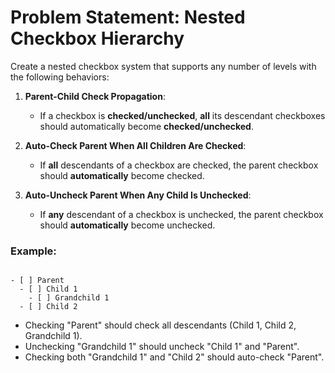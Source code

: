 # Problem Statement: Nested Checkbox Hierarchy

Create a nested checkbox system that supports any number of levels with the following behaviors:

1. **Parent-Child Check Propagation**:

   - If a checkbox is **checked/unchecked**, **all** its descendant checkboxes should automatically become **checked/unchecked**.

2. **Auto-Check Parent When All Children Are Checked**:

   - If **all** descendants of a checkbox are checked, the parent checkbox should **automatically** become checked.

3. **Auto-Uncheck Parent When Any Child Is Unchecked**:
   - If **any** descendant of a checkbox is unchecked, the parent checkbox should **automatically** become unchecked.

### Example:

```

- [ ] Parent
  - [ ] Child 1
    - [ ] Grandchild 1
  - [ ] Child 2

```

- Checking "Parent" should check all descendants (Child 1, Child 2, Grandchild 1).
- Unchecking "Grandchild 1" should uncheck "Child 1" and "Parent".
- Checking both "Grandchild 1" and "Child 2" should auto-check "Parent".
